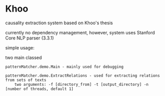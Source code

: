 Khoo
====

causality extraction system based on Khoo's thesis

currently no dependency management, however, system uses Stanford Core NLP parser (3.3.1)

simple usage:

two main classed

	patternMatcher.demo.Main - mainly used for debugging
	
	patternMatcher.demo.ExtractRelations - used for extracting relations from sets of texts
		two arguments: -f [directory_from] -t [output_directory] -n [number of threads, default 1]	
